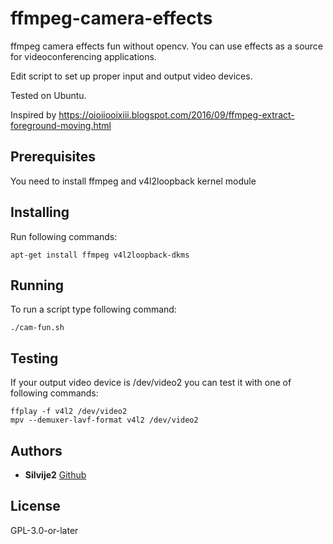 # ffmpeg-camera-effects

ffmpeg camera effects fun without opencv.
You can use effects as a source for videoconferencing applications.

Edit script to set up proper input and output video devices.

Tested on Ubuntu.

Inspired by https://oioiiooixiii.blogspot.com/2016/09/ffmpeg-extract-foreground-moving.html

## Prerequisites

You need to install ffmpeg and v4l2loopback kernel module

## Installing

Run following commands:

```
apt-get install ffmpeg v4l2loopback-dkms
```

## Running

To run a script type following command:

```
./cam-fun.sh
```

## Testing

If your output video device is /dev/video2 you can test it with one of following commands:

```
ffplay -f v4l2 /dev/video2
mpv --demuxer-lavf-format v4l2 /dev/video2
```

## Authors

* **Silvije2** [Github](https://github.com/silvije2/)

## License

GPL-3.0-or-later

